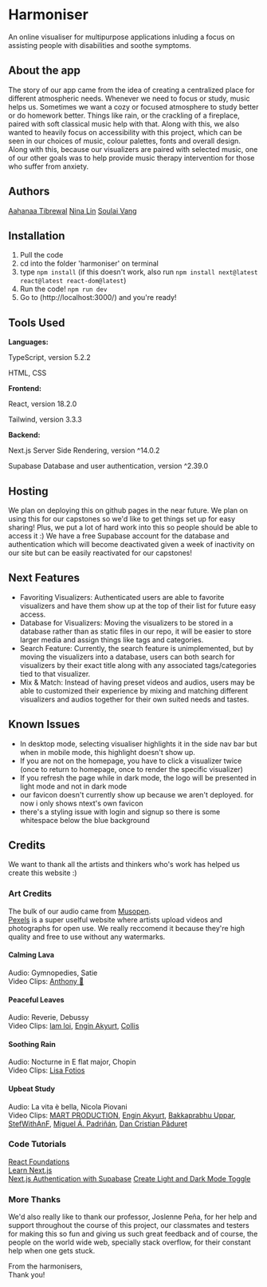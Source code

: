 # Harmoniser
An online visualiser for multipurpose applications inluding a focus on assisting people with disabilities and soothe symptoms.

## About the app
The story of our app came from the idea of creating a centralized place for different atmospheric needs. Whenever we need to focus or study, music helps us. Sometimes we want a cozy or focused atmosphere to study better or do homework better. Things like rain, or the crackling of a fireplace, paired with soft classical music help with that.
Along with this, we also wanted to heavily focus on accessibility with this project, which can be seen in our choices of music, colour palettes, fonts and overall design.
Along with this, because our visualizers are paired with selected music, one of our other goals was to help provide music therapy intervention for those who suffer from anxiety.

## Authors
[Aahanaa Tibrewal](https://github.com/Atibrewa)
[Nina Lin](https://github.com/nlin02)
[Soulai Vang](https://github.com/SoulaiVang)

## Installation
1. Pull the code
2. cd into the folder 'harmoniser' on terminal
3. type ```npm install``` (if this doesn't work, also run ```npm install next@latest react@latest react-dom@latest```)
4. Run the code! ```npm run dev```
5. Go to (http://localhost:3000/) and you're ready!

## Tools Used
**Languages:**

TypeScript, version 5.2.2

HTML, CSS


**Frontend:**

React, version 18.2.0

Tailwind, version 3.3.3


**Backend:**

Next.js Server Side Rendering, version ^14.0.2

Supabase Database and user authentication, version ^2.39.0

## Hosting
We plan on deploying this on github pages in the near future. We plan on using this for our capstones so we'd like to get things set up for easy sharing! Plus, we put a lot of hard work into this so people should be able to access it :)
We have a free Supabase account for the database and authentication which will become deactivated given a week of inactivity on our site but can be easily reactivated for our capstones!

## Next Features
- Favoriting Visualizers: Authenticated users are able to favorite visualizers and have them show up at the top of their list for future easy access.
- Database for Visualizers: Moving the visualizers to be stored in a database rather than as static files in our repo, it will be easier to store larger media and assign things like tags and categories.
- Search Feature: Currently, the search feature is unimplemented, but by moving the visualizers into a database, users can both search for visualizers by their exact title along with any associated tags/categories tied to that visualizer.
- Mix & Match: Instead of having preset videos and audios, users may be able to customized their experience by mixing and matching different visualizers and audios together for their own suited needs and tastes.


## Known Issues
- In desktop mode, selecting visualiser highlights it in the side nav bar but when in mobile mode, this highlight doesn't show up.
- If you are not on the homepage, you have to click a visualizer twice (once to return to homepage, once to render the specific visualizer)
- If you refresh the page while in dark mode, the logo will be presented in light mode and not in dark mode
- our favicon doesn't currently show up because we aren't deployed. for now i only shows ntext's own favicon
- there's a styling issue with login and signup so there is some whitespace below the blue background

## Credits
We want to thank all the artists and thinkers who's work has helped us create this website :)

### Art Credits
The bulk of our audio came from [Musopen](https://musopen.org/).  
[Pexels](https://www.pexels.com/) is a super uselful website where artists upload videos and photographs for open use. We really reccomend it because they're high quality and free to use without any watermarks.

#### Calming Lava
Audio: Gymnopedies, Satie  
Video Clips: [Anthony 🙂](https://www.pexels.com/@inspiredimages/)

#### Peaceful Leaves
Audio: Reverie, Debussy  
Video Clips: [lam loi](https://www.pexels.com/video/early-morning-sunlight-through-the-leaves-2840959/), [Engin Akyurt](https://www.pexels.com/@enginakyurt/), [Collis](https://www.pexels.com/@photosbycollis/)

#### Soothing Rain
Audio: Nocturne in E flat major, Chopin  
Video Clips: [Lisa Fotios](https://www.pexels.com/@fotios-photos/)

#### Upbeat Study
Audio: La vita è bella, Nicola Piovani  
Video Clips: [MART PRODUCTION](https://www.pexels.com/@mart-production/), [Engin Akyurt](https://www.pexels.com/@enginakyurt/), [Bakkaprabhu Uppar](https://www.pexels.com/@techcrazebk/), [StefWithAnF](https://www.pexels.com/@stefwithanf-1955763/), [Miguel Á. Padriñán](https://www.pexels.com/@padrinan/), [Dan Cristian Pădureț](https://www.pexels.com/@paduret/)

### Code Tutorials
[React Foundations](https://nextjs.org/learn/react-foundations)  
[Learn Next.js](https://nextjs.org/learn/dashboard-app)  
[Next.js Authentication with Supabase](https://www.youtube.com/watch?v=dhXjHGklaZc)
[Create Light and Dark Mode Toggle](https://javascript.plainenglish.io/how-to-create-light-and-dark-mode-toggle-in-next-js-with-tailwind-61e67518fd2d)

### More Thanks
We'd also really like to thank our professor, Joslenne Peña, for her help and support throughout the course of this project, our classmates and testers for making this so fun and giving us such great feedback and of course, the people on the world wide web, specially stack overflow, for their constant help when one gets stuck.

From the harmonisers,  
Thank you!
